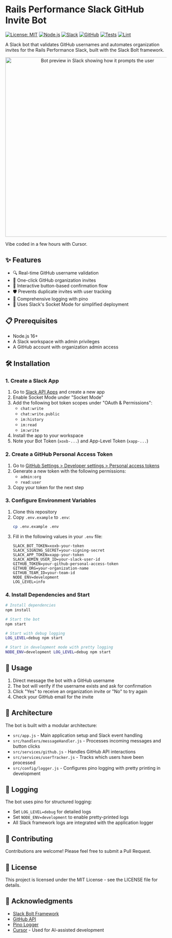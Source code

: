 # Rails Performance Slack GitHub Invite Bot

[![License: MIT](https://img.shields.io/badge/License-MIT-yellow.svg)](https://opensource.org/licenses/MIT)
[![Node.js](https://img.shields.io/badge/Node.js-v16+-green.svg)](https://nodejs.org)
[![Slack](https://img.shields.io/badge/Slack-4A154B?logo=slack&logoColor=white)](https://slack.com)
[![GitHub](https://img.shields.io/badge/GitHub-100000?logo=github&logoColor=white)](https://github.com)
[![Tests](https://github.com/speedshop/slackbot/actions/workflows/test.yml/badge.svg)](https://github.com/speedshop/slackbot/actions/workflows/test.yml)
[![Lint](https://github.com/speedshop/slackbot/actions/workflows/lint.yml/badge.svg)](https://github.com/speedshop/slackbot/actions/workflows/lint.yml)

A Slack bot that validates GitHub usernames and automates organization invites for the Rails Performance Slack, built with the Slack Bolt framework.

<p align="center">
  <img width="560" alt="Bot preview in Slack showing how it prompts the user" src="https://github.com/user-attachments/assets/70f48015-df97-4935-8d32-4764a2e1c53a" />
</p>

Vibe coded in a few hours with Cursor.

## ✨ Features

- 🔍 Real-time GitHub username validation
- 🚀 One-click GitHub organization invites
- 🔄 Interactive button-based confirmation flow
- 🛡️ Prevents duplicate invites with user tracking
- 📝 Comprehensive logging with pino
- 🔌 Uses Slack's Socket Mode for simplified deployment

## 📋 Prerequisites

- Node.js 16+
- A Slack workspace with admin privileges
- A GitHub account with organization admin access

## 🛠️ Installation

### 1. Create a Slack App

1. Go to [Slack API Apps](https://api.slack.com/apps) and create a new app
2. Enable Socket Mode under "Socket Mode"
3. Add the following bot token scopes under "OAuth & Permissions":
   - `chat:write`
   - `chat:write.public`
   - `im:history`
   - `im:read`
   - `im:write`
4. Install the app to your workspace
5. Note your Bot Token (`xoxb-...`) and App-Level Token (`xapp-...`)

### 2. Create a GitHub Personal Access Token

1. Go to [GitHub Settings > Developer settings > Personal access tokens](https://github.com/settings/tokens)
2. Generate a new token with the following permissions:
   - `admin:org`
   - `read:user`
3. Copy your token for the next step

### 3. Configure Environment Variables

1. Clone this repository
2. Copy `.env.example` to `.env`:
   ```bash
   cp .env.example .env
   ```
3. Fill in the following values in your `.env` file:
   ```
   SLACK_BOT_TOKEN=xoxb-your-token
   SLACK_SIGNING_SECRET=your-signing-secret
   SLACK_APP_TOKEN=xapp-your-token
   SLACK_ADMIN_USER_ID=your-slack-user-id
   GITHUB_TOKEN=your-github-personal-access-token
   GITHUB_ORG=your-organization-name
   GITHUB_TEAM_ID=your-team-id
   NODE_ENV=development
   LOG_LEVEL=info
   ```

### 4. Install Dependencies and Start

```bash
# Install dependencies
npm install

# Start the bot
npm start

# Start with debug logging
LOG_LEVEL=debug npm start

# Start in development mode with pretty logging
NODE_ENV=development LOG_LEVEL=debug npm start
```

## 🚀 Usage

1. Direct message the bot with a GitHub username
2. The bot will verify if the username exists and ask for confirmation
3. Click "Yes" to receive an organization invite or "No" to try again
4. Check your GitHub email for the invite

## 🧩 Architecture

The bot is built with a modular architecture:

- `src/app.js` - Main application setup and Slack event handling
- `src/handlers/messageHandler.js` - Processes incoming messages and button clicks
- `src/services/github.js` - Handles GitHub API interactions
- `src/services/userTracker.js` - Tracks which users have been processed
- `src/config/logger.js` - Configures pino logging with pretty printing in development

## 📝 Logging

The bot uses pino for structured logging:

- Set `LOG_LEVEL=debug` for detailed logs
- Set `NODE_ENV=development` to enable pretty-printed logs
- All Slack framework logs are integrated with the application logger

## 🤝 Contributing

Contributions are welcome! Please feel free to submit a Pull Request.

## 📄 License

This project is licensed under the MIT License - see the LICENSE file for details.

## 🙏 Acknowledgments

- [Slack Bolt Framework](https://slack.dev/bolt-js/concepts)
- [GitHub API](https://docs.github.com/en/rest)
- [Pino Logger](https://getpino.io/)
- [Cursor](https://cursor.sh/) - Used for AI-assisted development

